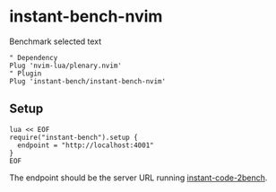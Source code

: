 # instant-bench-nvim

Benchmark selected text

```vim
" Dependency
Plug 'nvim-lua/plenary.nvim'
" Plugin
Plug 'instant-bench/instant-bench-nvim'
```

## Setup

```vim
lua << EOF
require("instant-bench").setup {
  endpoint = "http://localhost:4001"
}
EOF
```

The endpoint should be the server URL running [instant-code-2bench](https://github.com/Instant-Bench/instant-code-2bench).
